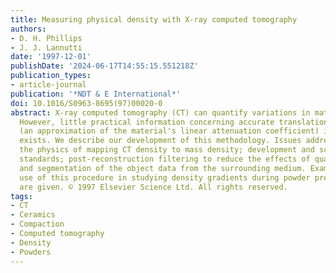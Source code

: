 ```yaml
---
title: Measuring physical density with X-ray computed tomography
authors:
- D. H. Phillips
- J. J. Lannutti
date: '1997-12-01'
publishDate: '2024-06-17T14:55:15.551218Z'
publication_types:
- article-journal
publication: '*NDT & E International*'
doi: 10.1016/S0963-8695(97)00020-0
abstract: X-ray computed tomography (CT) can quantify variations in material density.
  However, little practical information concerning accurate translation of CT numbers
  (an approximation of the material's linear attenuation coefficient) into mass density
  exists. We describe our development of this methodology. Issues addressed include
  the physics of mapping CT density to mass density; development and scanning of density
  standards; post-reconstruction filtering to reduce the effects of quantum noise;
  and segmentation of the object data from the surrounding medium. Examples of our
  use of this procedure in studying density gradients during powder pressing and firing
  are given. © 1997 Elsevier Science Ltd. All rights reserved.
tags:
- CT
- Ceramics
- Compaction
- Computed tomography
- Density
- Powders
---
```

